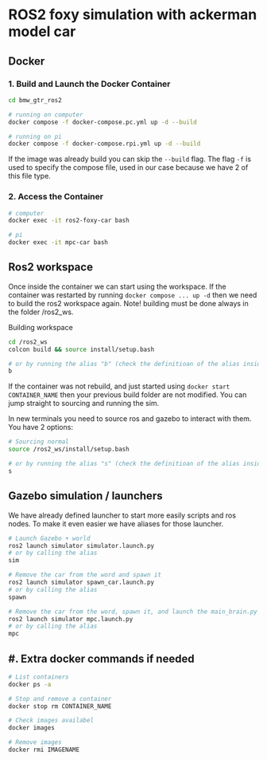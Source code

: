 

# ROS2 foxy simulation with ackerman model car

## Docker
### 1. Build and Launch the Docker Container

```bash
cd bmw_gtr_ros2
```
```bash
# running on computer
docker compose -f docker-compose.pc.yml up -d --build
```
```bash
# running on pi
docker compose -f docker-compose.rpi.yml up -d --build
```
If the image was already build you can skip the ```--build``` flag. The flag ```-f``` is used to specify the compose file, used in our case because we have 2 of this file type.

### 2. Access the Container
```bash
# computer
docker exec -it ros2-foxy-car bash
```
```bash
# pi
docker exec -it mpc-car bash
```


## Ros2 workspace
Once inside the container we can start using the workspace. If the container was restarted by running ```docker compose ... up -d``` then we need to build the ros2 workspace again. Note! building must be done always in the folder /ros2_ws.

Building workspace
```bash
cd /ros2_ws
colcon build && source install/setup.bash

# or by running the alias "b" (check the definitioan of the alias inside the last line of code in Dockerfile.pc)
b
```

If the container was not rebuild, and just started using ```docker start CONTAINER_NAME``` then your previous build folder are not modified. You can jump straight to sourcing and running the sim. 

In new terminals you need to source ros and gazebo to interact with them. You have 2 options:
```bash
# Sourcing normal
source /ros2_ws/install/setup.bash

# or by running the alias "s" (check the definitioan of the alias inside the last line of code in Dockerfile.pc)
s
```

## Gazebo simulation / launchers
We have already defined launcher to start more easily scripts and ros nodes. To make it even easier we have aliases for those launcher.
```bash
# Launch Gazebo + world
ros2 launch simulator simulator.launch.py
# or by calling the alias
sim
```
```bash
# Remove the car from the word and spawn it
ros2 launch simulator spawn_car.launch.py
# or by calling the alias
spawn
```
```bash
# Remove the car from the word, spawn it, and launch the main_brain.py
ros2 launch simulator mpc.launch.py
# or by calling the alias
mpc
```

## #. Extra docker commands if needed 
```bash
# List containers
docker ps -a

# Stop and remove a container
docker stop rm CONTAINER_NAME

# Check images availabel
docker images

# Remove images
docker rmi IMAGENAME
```
